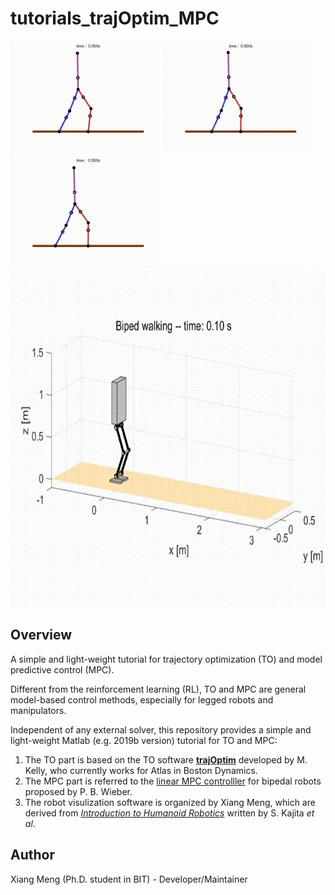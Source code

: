 # tutorials_trajOptim_MPC
<img src="video_bipedWalk_0.5m_0.4s.gif" width="240" height="180"> <img src="video_bipedWalk_0.5m_0.5s.gif" width="240" height="180"> <img src="video_bipedWalk_0.6m_0.4s.gif" width="240" height="180">
<img src="LMPC_BipedWalking.gif" width="720" height="540">

## Overview
A simple and light-weight tutorial for trajectory optimization (TO) and model predictive control (MPC).

Different from the reinforcement learning (RL), TO and MPC are general model-based control methods, especially for legged robots and manipulators. 

Independent of any external solver, this repository provides a simple and light-weight Matlab (e.g. 2019b version) tutorial for TO and MPC:
1) The TO part is based on the TO software [__trajOptim__](https://github.com/MatthewPeterKelly/OptimTraj) developed by M. Kelly, who currently works for Atlas in Boston Dynamics.
2) The MPC part is referred to the [linear MPC controlller](https://ieeexplore.ieee.org/document/4115592) for bipedal robots proposed by P. B. Wieber.
3) The robot visulization software is organized by Xiang Meng, which are derived from [_Introduction to Humanoid Robotics_](https://link.springer.com/book/10.1007/978-3-642-54536-8) written by S. Kajita _et_ _al_.

## Author
Xiang Meng (Ph.D. student in BIT) - Developer/Maintainer
